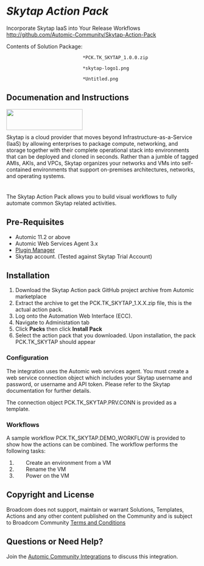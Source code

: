 *Skytap Action Pack*
=============


Incorporate Skytap IaaS into Your Release Workflows
http://github.com/Automic-Community/Skytap-Action-Pack

<!-- List of attached files -->
Contents of Solution Package:

						
								*PCK.TK_SKYTAP_1.0.0.zip
								
								*skytap-logo1.png
								
								*Untitled.png
								
						


Documenation and Instructions
---

<p style="box-sizing: border-box; margin: 0px 0px 10px; max-height: 99999px; word-wrap: break-word;"><span><span><img src="https://448bb31d92917ba3390f-4a8f48d20b0d8c78b979208d38d37653.ssl.cf1.rackcdn.com/696/screenshots/skytap-logo1.png" alt="" width="200" height="55" /></span></span></p>
<p style="box-sizing: border-box; margin: 0px 0px 10px; max-height: 99999px; word-wrap: break-word;"><span><span>Skytap is a cloud provider that moves beyond Infrastructure-as-a-Service (IaaS) by allowing enterprises to package compute, networking, and storage together with their complete operational stack into environments that can be deployed and cloned in seconds. Rather than a jumble of tagged AMIs, AKIs, and VPCs, Skytap organizes your networks and VMs into self-contained environments that support on-premises architectures, networks, and operating systems.</span></span></p>
<p style="box-sizing: border-box; margin: 0px 0px 10px; max-height: 99999px; word-wrap: break-word;"><span><span>&nbsp;</span></span></p>
<p style="box-sizing: border-box; margin: 0px 0px 10px; max-height: 99999px; word-wrap: break-word;"><span><span>The Skytap Action Pack allows you to build visual workflows to fully automate common Skytap related activities.</span></span></p>
<h2>Pre-Requisites</h2>
<ul>
<li>Automic 11.2 or above</li>
<li>Automic Web Services Agent 3.x</li>
<li><a href="https://marketplace.automic.com/details/plugin-manager" target="_blank">Plugin Manager</a></li>
<li>Skytap account. (Tested against Skytap Trial Account)</li>
</ul>
<h2>Installation</h2>
<ol>
<li>Download the Skytap Action pack GitHub project archive from Automic marketplace</li>
<li>Extract the archive to get the&nbsp;PCK.TK_SKYTAP_1.X.X.zip file, this is the actual action pack.</li>
<li>Log onto the Automation Web Interface (ECC).</li>
<li>Navigate to Administation tab</li>
<li>Click&nbsp;<strong>Packs</strong>&nbsp;then click&nbsp;<strong>Install Pack</strong></li>
<li>Select the action pack that you downloaded. Upon installation, the pack PCK.TK_SKYTAP should appear</li>
</ol>
<h3>Configuration</h3>
<p>The integration uses the Automic web services agent. You must create a web service connection object which includes your Skytap username and password, or username and API token. Please refer to the Skytap documentation for further details.</p>
<p>The connection object PCK.TK_SKYTAP.PRV.CONN is provided as a template.</p>
<h3>Workflows</h3>
<p>A sample workflow PCK.TK_SKYTAP.DEMO_WORKFLOW is provided to show how the actions can be combined. The workflow performs the following tasks:</p>
<ol>
<li>&nbsp;&nbsp;&nbsp;&nbsp;&nbsp;&nbsp;&nbsp;Create an environment from a VM</li>
<li>&nbsp;&nbsp;&nbsp;&nbsp;&nbsp;&nbsp;&nbsp;Rename the VM</li>
<li>&nbsp;&nbsp;&nbsp;&nbsp;&nbsp;&nbsp;&nbsp;Power on the VM</li>
</ol>

Copyright and License
---

Broadcom does not support, maintain or warrant Solutions, Templates, Actions and any other content published on the Community and is subject to Broadcom Community [Terms and Conditions](https://community.broadcom.com/termsandconditions)


Questions or Need Help? 
---
Join the [Automic Community Integrations](https://community.broadcom.com/communities/community-home?CommunityKey=83e49dd4-b93e-464a-a343-2bb1e51c13ec) to discuss this integration.
